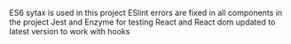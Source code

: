ES6 sytax is used in this project
ESlint errors are fixed in all components in the project
Jest and Enzyme for testing
React and React dom updated to latest version to work with hooks
